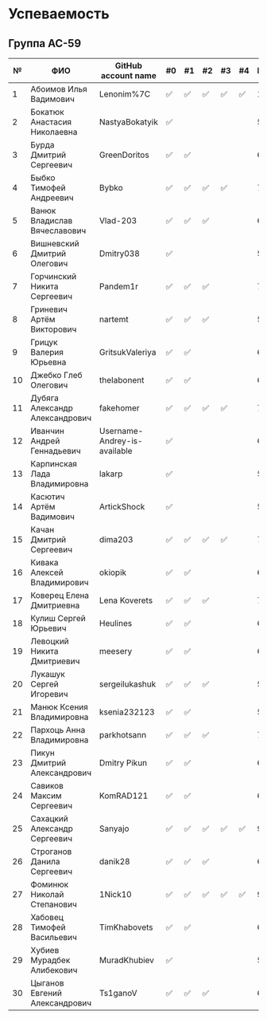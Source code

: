 # Успеваемость #

## Группа АС-59

| №  | ФИО                            | GitHub account name                  | #0 | #1  | #2 | #3 | #4 | Рейтинг |Доклад        |
|----|--------------------------------|--------------------------------------|----|-----|----|----|----|---------|--------------|
| 1  | Абоимов Илья Вадимович         | Lenonim%7C                           |✅  |✅  |✅  |✅ |✅ |10       |Cmake         |
| 2  | Бокатюк Анастасия Николаевна   | NastyaBokatyik                       |✅  |    |    |    |   |5        |C++ standards |
| 3  | Бурда Дмитрий Сергеевич        | GreenDoritos                         |✅  |✅  |    |    |   |6        |Avionics      |
| 4  | Быбко Тимофей Андреевич        | Bybko                                |✅  |✅  |✅  |✅ |   |7        |Hello git!    |
| 5  | Ванюк Владислав Вячеславович   | Vlad-203                             |✅  |✅  |✅  |   |    |6        |awk           |
| 6  | Вишневский Дмитрий Олегович    | Dmitry038                            |✅  |    |     |   |    |5        |              |
| 7  | Горчинский Никита Сергеевич    | Pandem1r                             |✅  |✅  |✅  |   |    |7        |MS VS         |
| 8  | Гриневич Артём Викторович      | nartemt                              |✅  |✅  |✅  |   |    |5        |              |
| 9  | Грицук Валерия Юрьевна         | GritsukValeriya                      |✅  |✅  |    |   |    |6        |VS Code on GitHub|
| 10 | Джебко Глеб Олегович           | theIabonent                          |✅  |✅  |    |   |    |6        |              |
| 11 | Дубяга Александр Александрович | fakehomer                            |✅  |✅  |✅  |✅ |   |7        |GitHub        |
| 12 | Иванчин Андрей Геннадьевич     | Username-Andrey-is-available         |✅  |    |     |   |   |6        |              |
| 13 | Карпинская Лада Владимировна   | lakarp                               |✅  |    |    |   |    |5        |              |
| 14 | Касютич Артём Вадимович        | ArtickShock                          |✅  |    |    |   |    |5        |              |
| 15 | Качан Дмитрий Сергеевич        | dima203                              |✅  |✅  |✅  |✅ |   |7        |git           |
| 16 | Кивака Алексей Владимирович    | okiopik                              |✅  |✅  |    |    |   |6        |              |
| 17 | Коверец Елена Дмитриевна       | Lena Koverets                        |✅  |✅  |✅  |   |   |7        |Electron       |
| 18 | Кулиш Сергей Юрьевич           | Heulines                             |✅  |✅  |    |   |    |6        |regexpr       |
| 19 | Левоцкий Никита Дмитриевич     | meesery                              |✅  |✅  |    |   |    |6        |unicode       |
| 20 | Лукашук Сергей Игоревич        | sergeilukashuk                       |✅  |✅  |✅  |   |   |5        |              |
| 21 | Манюк Ксения Владимировна      | ksenia232123                         |✅  |✅  |    |   |    |5        |              |
| 22 | Пархоць Анна Владимировна      | parkhotsann                          |✅  |✅  |✅  |   |    |7        |VR            |
| 23 | Пикун Дмитрий Александрович    | Dmitry Pikun                         |✅  |✅  |    |   |    |6        |AR            |
| 24 | Савиков Максим Сергеевич       | KomRAD121                            |✅  |✅  |    |   |    |6        |AR            |
| 25 | Сахацкий Александр Сергеевич   | Sanyajo                              |✅  |✅  |✅  |✅ |✅ |9        |GitHub in VSCode|
| 26 | Строганов Данила Сергеевич     | danik28                              |✅  |✅  |✅  |    |   |6        |              |
| 27 | Фоминюк Николай Степанович     | 1Nick10                              |✅  |✅  |✅  |✅ |✅ |9        |Avionics      |
| 28 | Хабовец Тимофей Васильевич     | TimKhabovets                         |✅  |✅  |    |   |    |6        |Hello git!    |
| 29 | Хубиев Мурадбек Алибекович     | MuradKhubiev                         |✅  |    |    |   |    |5        |              |
| 30 | Цыганов Евгений Александрович  | Ts1ganoV                             |✅  |✅  |✅  |   |   |6        |VR             |
